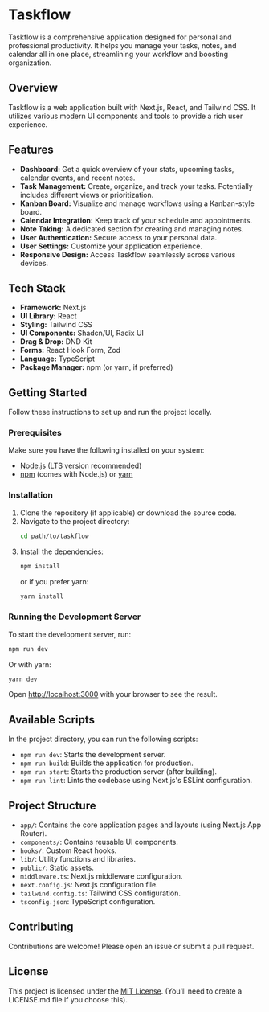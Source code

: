 # Taskflow

Taskflow is a comprehensive application designed for personal and professional productivity. It helps you manage your tasks, notes, and calendar all in one place, streamlining your workflow and boosting organization.

## Overview

Taskflow is a web application built with Next.js, React, and Tailwind CSS. It utilizes various modern UI components and tools to provide a rich user experience.

## Features

*   **Dashboard:** Get a quick overview of your stats, upcoming tasks, calendar events, and recent notes.
*   **Task Management:** Create, organize, and track your tasks. Potentially includes different views or prioritization.
*   **Kanban Board:** Visualize and manage workflows using a Kanban-style board.
*   **Calendar Integration:** Keep track of your schedule and appointments.
*   **Note Taking:** A dedicated section for creating and managing notes.
*   **User Authentication:** Secure access to your personal data.
*   **User Settings:** Customize your application experience.
*   **Responsive Design:** Access Taskflow seamlessly across various devices.

## Tech Stack

*   **Framework:** Next.js
*   **UI Library:** React
*   **Styling:** Tailwind CSS
*   **UI Components:** Shadcn/UI, Radix UI
*   **Drag & Drop:** DND Kit
*   **Forms:** React Hook Form, Zod
*   **Language:** TypeScript
*   **Package Manager:** npm (or yarn, if preferred)

## Getting Started

Follow these instructions to set up and run the project locally.

### Prerequisites

Make sure you have the following installed on your system:

*   [Node.js](https://nodejs.org/) (LTS version recommended)
*   [npm](https://www.npmjs.com/) (comes with Node.js) or [yarn](https://yarnpkg.com/)

### Installation

1.  Clone the repository (if applicable) or download the source code.
2.  Navigate to the project directory:
    ```bash
    cd path/to/taskflow
    ```
3.  Install the dependencies:
    ```bash
    npm install
    ```
    or if you prefer yarn:
    ```bash
    yarn install
    ```

### Running the Development Server

To start the development server, run:

```bash
npm run dev
```

Or with yarn:

```bash
yarn dev
```

Open [http://localhost:3000](http://localhost:3000) with your browser to see the result.

## Available Scripts

In the project directory, you can run the following scripts:

*   `npm run dev`: Starts the development server.
*   `npm run build`: Builds the application for production.
*   `npm run start`: Starts the production server (after building).
*   `npm run lint`: Lints the codebase using Next.js's ESLint configuration.

## Project Structure

*   `app/`: Contains the core application pages and layouts (using Next.js App Router).
*   `components/`: Contains reusable UI components.
*   `hooks/`: Custom React hooks.
*   `lib/`: Utility functions and libraries.
*   `public/`: Static assets.
*   `middleware.ts`: Next.js middleware configuration.
*   `next.config.js`: Next.js configuration file.
*   `tailwind.config.ts`: Tailwind CSS configuration.
*   `tsconfig.json`: TypeScript configuration.

## Contributing

Contributions are welcome! Please open an issue or submit a pull request.

## License

This project is licensed under the [MIT License](LICENSE.md). (You'll need to create a LICENSE.md file if you choose this).
